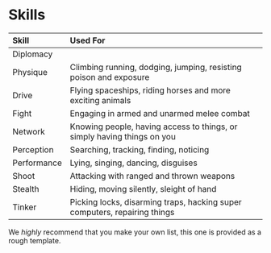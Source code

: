 # Skills

| Skill | Used For |
| :---- | :------- |
| Diplomacy | |
| Physique | Climbing running, dodging, jumping, resisting poison and exposure  |
| Drive | Flying spaceships, riding horses and more exciting animals |
| Fight | Engaging in armed and unarmed melee combat |
| Network | Knowing people, having access to things, or simply having things on you |
| Perception | Searching, tracking, finding, noticing |
| Performance | Lying, singing, dancing, disguises |
| Shoot | Attacking with ranged and thrown weapons |
| Stealth | Hiding, moving silently, sleight of hand |
| Tinker | Picking locks, disarming traps, hacking super computers, repairing things |

We *highly* recommend that you make your own list, this one is provided as a
rough template.
